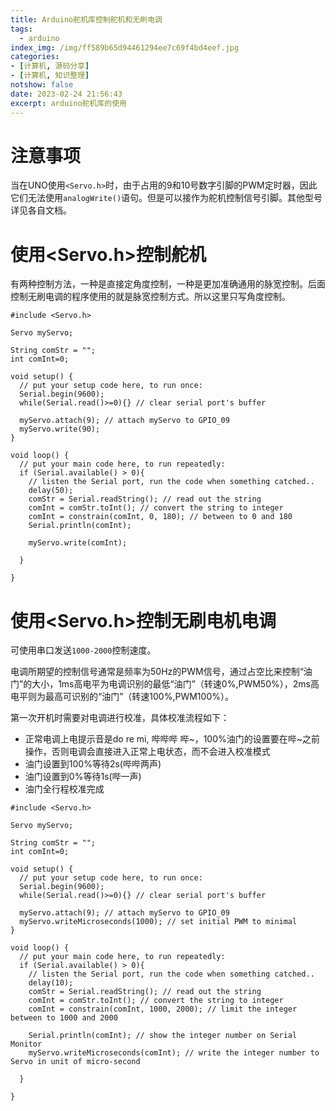 ```yaml
---
title: Arduino舵机库控制舵机和无刷电调
tags:
  - arduino
index_img: /img/ff589b65d94461294ee7c69f4bd4eef.jpg
categories:
- [计算机, 源码分享]
- [计算机, 知识整理]
notshow: false
date: 2023-02-24 21:56:43
excerpt: arduino舵机库的使用
---
```

# 注意事项
当在UNO使用`<Servo.h>`时，由于占用的9和10号数字引脚的PWM定时器，因此它们无法使用`analogWrite()`语句。但是可以接作为舵机控制信号引脚。其他型号详见各自文档。

# 使用<Servo.h>控制舵机
有两种控制方法，一种是直接定角度控制，一种是更加准确通用的脉宽控制。后面控制无刷电调的程序使用的就是脉宽控制方式。所以这里只写角度控制。
```
#include <Servo.h>

Servo myServo;

String comStr = "";
int comInt=0;

void setup() {
  // put your setup code here, to run once:
  Serial.begin(9600);
  while(Serial.read()>=0){} // clear serial port's buffer
  
  myServo.attach(9); // attach myServo to GPIO_09
  myServo.write(90);
}

void loop() {
  // put your main code here, to run repeatedly:
  if (Serial.available() > 0){
    // listen the Serial port, run the code when something catched..
    delay(50);
    comStr = Serial.readString(); // read out the string
    comInt = comStr.toInt(); // convert the string to integer
    comInt = constrain(comInt, 0, 180); // between to 0 and 180
    Serial.println(comInt);
    
    myServo.write(comInt);
    
  }
  
}

```

# 使用<Servo.h>控制无刷电机电调
可使用串口发送`1000-2000`控制速度。

电调所期望的控制信号通常是频率为50Hz的PWM信号，通过占空比来控制“油门”的大小，1ms高电平为电调识别的最低“油门”（转速0%,PWM50%），2ms高电平则为最高可识别的“油门”（转速100%,PWM100%）。

第一次开机时需要对电调进行校准，具体校准流程如下：
+ 正常电调上电提示音是do re mi, 哔哔哔 哔~，100%油门的设置要在哔~之前操作，否则电调会直接进入正常上电状态，而不会进入校准模式
+ 油门设置到100%等待2s(哔哔两声)
+ 油门设置到0%等待1s(哔一声)
+ 油门全行程校准完成

```
#include <Servo.h>

Servo myServo;

String comStr = "";
int comInt=0;

void setup() {
  // put your setup code here, to run once:
  Serial.begin(9600);
  while(Serial.read()>=0){} // clear serial port's buffer
  
  myServo.attach(9); // attach myServo to GPIO_09
  myServo.writeMicroseconds(1000); // set initial PWM to minimal
}

void loop() {
  // put your main code here, to run repeatedly:
  if (Serial.available() > 0){
    // listen the Serial port, run the code when something catched..
    delay(10);
    comStr = Serial.readString(); // read out the string
    comInt = comStr.toInt(); // convert the string to integer
    comInt = constrain(comInt, 1000, 2000); // limit the integer between to 1000 and 2000

    Serial.println(comInt); // show the integer number on Serial Monitor
    myServo.writeMicroseconds(comInt); // write the integer number to Servo in unit of micro-second
    
  }
  
}

```
